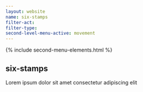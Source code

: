 ```yaml
---
layout: website
name: six-stamps 
filter-act: 
filter-type: 
second-level-menu-active: movement
---
```


{% include second-menu-elements.html %}

<main class="page-content">
  <div class="text-container">
    <h2>six-stamps</h2>
    <p>Lorem ipsum dolor sit amet consectetur adipiscing elit</p>
  </div>
</main>
